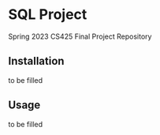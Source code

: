 # SQL Project
Spring 2023 CS425 Final Project Repository

## Installation
to be filled

## Usage
to be filled
